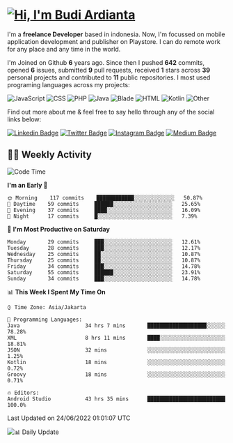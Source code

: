 # [![Hi, I'm Budi Ardianta](https://readme-typing-svg.herokuapp.com?size=24&vCenter=true&lines=%F0%9F%91%8B+Hi%2C+I'm+Budi+Ardianta+;%F0%9F%92%BB+Android+And+Web+Developer+)](https://git.io/typing-svg)

I'm a **freelance Developer** based in indonesia. Now, I'm focussed on mobile application development and publisher on Playstore. I can do remote work for any place and any time in the world.

I'm Joined on Github **6** years ago. Since then I pushed **642** commits, opened **6** issues, submitted **9** pull requests, received **1** stars across **39** personal projects and contributed to **11** public repositories.
I most used programing languages across my projects:

![JavaScript](https://img.shields.io/badge/-JavaScript-%23f1e05a?style=flat&logo=JavaScript&logoColor=white)
![CSS](https://img.shields.io/badge/-CSS-%23563d7c?style=flat&logo=CSS&logoColor=white)
![PHP](https://img.shields.io/badge/-PHP-%234F5D95?style=flat&logo=PHP&logoColor=white)
![Java](https://img.shields.io/badge/-Java-%23b07219?style=flat&logo=Java&logoColor=white)
![Blade](https://img.shields.io/badge/-Blade-%23f7523f?style=flat&logo=Blade&logoColor=white)
![HTML](https://img.shields.io/badge/-HTML-%23e34c26?style=flat&logo=HTML&logoColor=white)
![Kotlin](https://img.shields.io/badge/-Kotlin-%23A97BFF?style=flat&logo=Kotlin&logoColor=white)
![Other](https://img.shields.io/badge/-Other-%23ededed?style=flat&logo=Other&logoColor=white)

Find out more about me & feel free to say hello through any of the social links below:

[![Linkedin Badge](https://img.shields.io/badge/-budiardianata-blue?style=flat&logo=Linkedin&logoColor=white&link=https://www.linkedin.com/in/budiardianata/)](https://www.linkedin.com/in/budiardianata/)
[![Twitter Badge](https://img.shields.io/badge/-budiardianata-%231DA1F2.svg?style=flat&logo=twitter&logoColor=white&link=https://www.twitter.com/budiardianata)](https://www.linkedin.com/in/budiardianata/)
[![Instagram Badge](https://img.shields.io/badge/-budiardianata-purple?style=flat&logo=instagram&logoColor=white&link=https://instagram.com/budiardianata/)](https://instagram.com/budiardianata)
[![Medium Badge](https://img.shields.io/badge/-@budiardianata-%2312100E.svg?style=flat&logo=Medium&logoColor=white&link=https://medium.com/@budiardianata/)](https://medium.com/@budiardianata)

## 👨‍💻 Weekly Activity
<!--START_SECTION:waka-->
![Code Time](http://img.shields.io/badge/Code%20Time-0%20secs-blue)

**I'm an Early 🐤** 

```text
🌞 Morning    117 commits    ████████████░░░░░░░░░░░░░   50.87% 
🌆 Daytime    59 commits     ██████░░░░░░░░░░░░░░░░░░░   25.65% 
🌃 Evening    37 commits     ████░░░░░░░░░░░░░░░░░░░░░   16.09% 
🌙 Night      17 commits     █░░░░░░░░░░░░░░░░░░░░░░░░   7.39%

```
📅 **I'm Most Productive on Saturday** 

```text
Monday       29 commits     ███░░░░░░░░░░░░░░░░░░░░░░   12.61% 
Tuesday      28 commits     ███░░░░░░░░░░░░░░░░░░░░░░   12.17% 
Wednesday    25 commits     ██░░░░░░░░░░░░░░░░░░░░░░░   10.87% 
Thursday     25 commits     ██░░░░░░░░░░░░░░░░░░░░░░░   10.87% 
Friday       34 commits     ███░░░░░░░░░░░░░░░░░░░░░░   14.78% 
Saturday     55 commits     ██████░░░░░░░░░░░░░░░░░░░   23.91% 
Sunday       34 commits     ███░░░░░░░░░░░░░░░░░░░░░░   14.78%

```


📊 **This Week I Spent My Time On** 

```text
⌚︎ Time Zone: Asia/Jakarta

💬 Programming Languages: 
Java                     34 hrs 7 mins       ███████████████████░░░░░░   78.28% 
XML                      8 hrs 11 mins       ████░░░░░░░░░░░░░░░░░░░░░   18.81% 
JSON                     32 mins             ░░░░░░░░░░░░░░░░░░░░░░░░░   1.25% 
Kotlin                   18 mins             ░░░░░░░░░░░░░░░░░░░░░░░░░   0.72% 
Groovy                   18 mins             ░░░░░░░░░░░░░░░░░░░░░░░░░   0.71%

🔥 Editors: 
Android Studio           43 hrs 35 mins      █████████████████████████   100.0%

```


 Last Updated on 24/06/2022 01:01:07 UTC
<!--END_SECTION:waka-->

![📊 Daily Update](https://github.com/budiardianata/budiardianata/actions/workflows/update-activity.yml/badge.svg)
